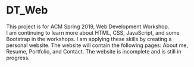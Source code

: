 # DT_Web
This project is for ACM Spring 2019, Web Development Workshop.  
I am continuing to learn more about HTML, CSS, JavaScript, and some Bootstrap in the workshops. 
I am applying these skills by creating a personal website. The website will contain the following pages: About me, Resume, Portfolio, and Contact.
The website is incomplete and is still in progress.

